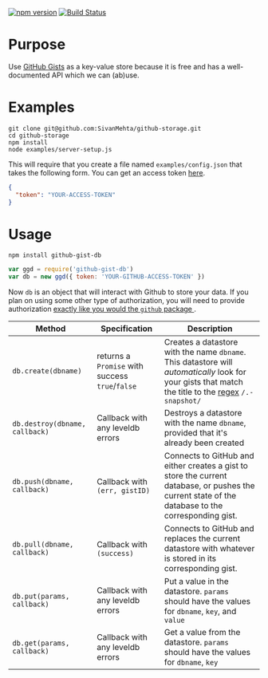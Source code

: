 [![npm version](https://badge.fury.io/js/github-gist-db.svg)](https://badge.fury.io/js/github-gist-db) [![Build Status](https://travis-ci.com/SivanMehta/github-gist-db.svg?branch=master)](https://travis-ci.com/SivanMehta/github-gist-db)

# Purpose

Use [GitHub Gists](https://gist.github.com/) as a key-value store because it is free and has a well-documented API which we can (ab)use.

# Examples

```shell
git clone git@github.com:SivanMehta/github-storage.git
cd github-storage
npm install
node examples/server-setup.js
```

This will require that you create a file named `examples/config.json` that takes the following form. You can get an access token [here](https://github.com/settings/tokens).

```json
{
  "token": "YOUR-ACCESS-TOKEN"
}
```

# Usage

```
npm install github-gist-db
```

```js
var ggd = require('github-gist-db')
var db = new ggd({ token: 'YOUR-GITHUB-ACCESS-TOKEN' })
```

Now `db` is an object that will interact with Github to store your data. If you plan on using some other type of authorization, you will need to provide authorization [exactly like you would the `github` package ](https://github.com/mikedeboer/node-github#authentication).

| Method | Specification | Description |
|--------------------------------|-------------------------------------------------|-------------------------------------------------------------------------------------------------------------------------------------------------------------------------------------------------------------------------------------------|
| `db.create(dbname)` | returns a `Promise` with success `true`/`false` | Creates a datastore with the name `dbname`. This datastore will *automatically* look for your gists that match the title to the [regex](https://developer.mozilla.org/en-US/docs/Web/JavaScript/Guide/Regular_Expressions) `/.-snapshot/` |
| `db.destroy(dbname, callback)` | Callback with any leveldb errors | Destroys a datastore with the name `dbname`, provided that it's already been created |
| `db.push(dbname, callback)` | Callback with `(err, gistID)` | Connects to GitHub and either creates a gist to store the current database, or pushes the current state of the database to the corresponding gist. |
| `db.pull(dbname, callback)` | Callback with `(success)` | Connects to GitHub and replaces the current datastore with whatever is stored in its corresponding gist. |
| `db.put(params, callback)` | Callback with any leveldb errors | Put a value in the datastore. `params` should have the values for `dbname`, `key`, and `value` |
| `db.get(params, callback)` | Callback with any leveldb errors | Get a value from the datastore. `params` should have the values for `dbname`, `key` |
